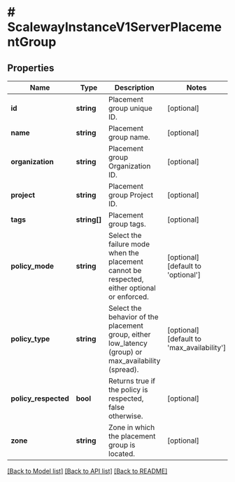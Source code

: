 # # ScalewayInstanceV1ServerPlacementGroup

## Properties

Name | Type | Description | Notes
------------ | ------------- | ------------- | -------------
**id** | **string** | Placement group unique ID. | [optional]
**name** | **string** | Placement group name. | [optional]
**organization** | **string** | Placement group Organization ID. | [optional]
**project** | **string** | Placement group Project ID. | [optional]
**tags** | **string[]** | Placement group tags. | [optional]
**policy_mode** | **string** | Select the failure mode when the placement cannot be respected, either optional or enforced. | [optional] [default to 'optional']
**policy_type** | **string** | Select the behavior of the placement group, either low_latency (group) or max_availability (spread). | [optional] [default to 'max_availability']
**policy_respected** | **bool** | Returns true if the policy is respected, false otherwise. | [optional]
**zone** | **string** | Zone in which the placement group is located. | [optional]

[[Back to Model list]](../../README.md#models) [[Back to API list]](../../README.md#endpoints) [[Back to README]](../../README.md)
